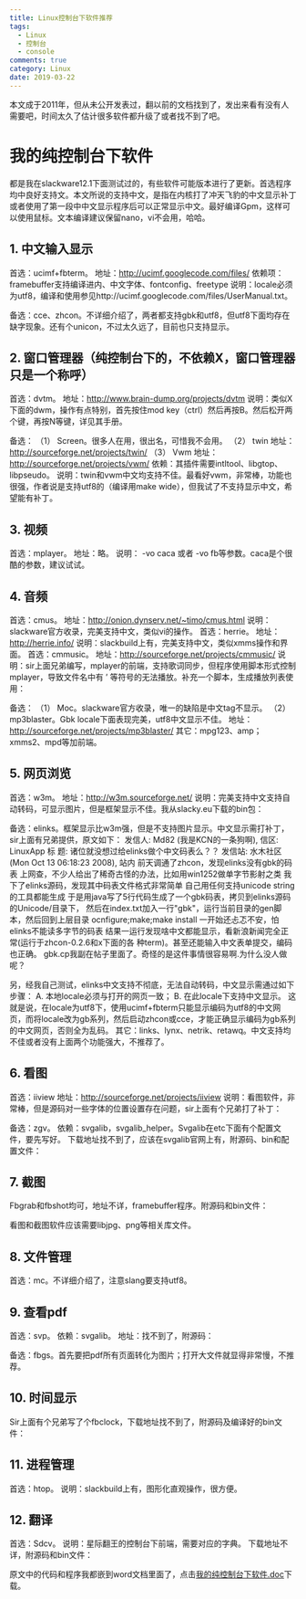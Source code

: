```yaml
---
title: Linux控制台下软件推荐
tags:
  - Linux
  - 控制台
  - console
comments: true
category: Linux
date: 2019-03-22
---
```



本文成于2011年，但从未公开发表过，翻以前的文档找到了，发出来看有没有人需要吧，时间太久了估计很多软件都升级了或者找不到了吧。

# 我的纯控制台下软件

都是我在slackware12.1下面测试过的，有些软件可能版本进行了更新。首选程序均中良好支持文。本文所说的支持中文，是指在内核打了冲天飞豹的中文显示补丁或者使用了第一段中中文显示程序后可以正常显示中文。最好编译Gpm，这样可以使用鼠标。文本编译建议保留nano，vi不会用，哈哈。
## 1. 中文输入显示
首选：ucimf+fbterm。
地址：http://ucimf.googlecode.com/files/
依赖项：framebuffer支持编译进内、中文字体、fontconfig、freetype 
说明：locale必须为utf8，编译和使用参见http://ucimf.googlecode.com/files/UserManual.txt。

备选：cce、zhcon。不详细介绍了，两者都支持gbk和utf8，但utf8下面均存在缺字现象。还有个unicon，不过太久远了，目前也只支持显示。

## 2. 窗口管理器（纯控制台下的，不依赖X，窗口管理器只是一个称呼）
首选：dvtm。
地址：http://www.brain-dump.org/projects/dvtm
说明：类似X下面的dwm，操作有点特别，首先按住mod key（ctrl）然后再按B。然后松开两个键，再按N等键，详见其手册。

备选：
（1）	Screen。很多人在用，很出名，可惜我不会用。
（2）	twin
地址：http://sourceforge.net/projects/twin/
（3）	Vwm
地址：http://sourceforge.net/projects/vwm/
依赖：其插件需要intltool、libgtop、libpseudo。
说明：twin和vwm中文均支持不佳。最看好vwm，非常棒，功能也很强，作者说是支持utf8的（编译用make wide），但我试了不支持显示中文，希望能有补丁。
## 3. 视频
首选：mplayer。
地址：略。
说明： -vo caca 或者 -vo fb等参数。caca是个很酷的参数，建议试试。
## 4. 音频
首选：cmus。
地址：http://onion.dynserv.net/~timo/cmus.html
说明：slackware官方收录，完美支持中文，类似vi的操作。
首选：herrie。
地址：http://herrie.info/
说明：slackbuild上有，完美支持中文，类似xmms操作和界面。
首选：cmmusic。
地址：http://sourceforge.net/projects/cmmusic/
说明：sir上面兄弟编写，mplayer的前端，支持歌词同步，但程序使用脚本形式控制mplayer，导致文件名中有 ’ 等符号的无法播放。补充一个脚本，生成播放列表使用：
 
备选：
（1）	Moc。slackware官方收录，唯一的缺陷是中文tag不显示。
（2）	mp3blaster。Gbk locale下面表现完美，utf8中文显示不佳。
地址：http://sourceforge.net/projects/mp3blaster/
其它：mpg123、amp；xmms2、mpd等加前端。
## 5. 网页浏览
首选：w3m。
地址：http://w3m.sourceforge.net/
说明：完美支持中文支持自动转码，可显示图片，但是框架显示不佳。我从slacky.eu下载的bin包：
  
备选：elinks。框架显示比w3m强，但是不支持图片显示。中文显示需打补丁，sir上面有兄弟提供，原文如下：
发信人: Md82 (我是KCN的一条狗啊), 信区: LinuxApp
标 题: 诸位就没想过给elinks做个中文码表么？？
发信站: 水木社区 (Mon Oct 13 06:18:23 2008), 站内
前天调通了zhcon，发现elinks没有gbk的码表
上网查，不少人给出了稀奇古怪的办法，比如用win1252做单字节影射之类
我下了elinks源码，发现其中码表文件格式非常简单
自己用任何支持unicode string的工具都能生成
于是用java写了5行代码生成了一个gbk码表，拷贝到elinks源码的Unicode/目录下，
然后在index.txt加入一行"gbk"，运行当前目录的gen脚本，然后回到上层目录
ocnfigure;make;make install
一开始还忐忑不安，怕elinks不能读多字节的码表
结果一运行发现啥中文都能显示，看新浪新闻完全正常(运行于zhcon-0.2.6和x下面的各
种term)。甚至还能输入中文表单提交，编码也正确。
gbk.cp我副在帖子里面了。奇怪的是这件事情很容易啊.为什么没人做呢？
 
另，经我自己测试，elinks中文支持不彻底，无法自动转码，中文显示需通过如下步骤：
A.	本地locale必须与打开的网页一致；
B.	在此locale下支持中文显示。
这就是说，在locale为utf8下，使用ucimf+fbterm只能显示编码为utf8的中文网页，而将locale改为gb系列，然后启动zhcon或cce，才能正确显示编码为gb系列的中文网页，否则全为乱码。
其它：links、lynx、netrik、retawq。中文支持均不佳或者没有上面两个功能强大，不推荐了。
## 6. 看图
首选：iiview
地址：http://sourceforge.net/projects/iiview
说明：看图软件，非常棒，但是源码对一些字体的位置设置存在问题，sir上面有个兄弟打了补丁：
 

备选：zgv。
依赖：svgalib，svgalib_helper。Svgalib在etc下面有个配置文件，要先写好。
下载地址找不到了，应该在svgalib官网上有，附源码、bin和配置文件：
    
## 7. 截图
Fbgrab和fbshot均可，地址不详，framebuffer程序。附源码和bin文件：
    
看图和截图软件应该需要libjpg、png等相关库文件。
## 8. 文件管理
首选：mc。不详细介绍了，注意slang要支持utf8。
## 9. 查看pdf 
首选：svp。
依赖：svgalib。
地址：找不到了，附源码：
 
备选：fbgs。首先要把pdf所有页面转化为图片；打开大文件就显得非常慢，不推荐。
## 10. 时间显示
Sir上面有个兄弟写了个fbclock，下载地址找不到了，附源码及编译好的bin文件：
  
## 11. 进程管理
首选：htop。
说明：slackbuild上有，图形化直观操作，很方便。
## 12. 翻译
首选：Sdcv。
说明：星际翻王的控制台下前端，需要对应的字典。
下载地址不详，附源码和bin文件：

原文中的代码和程序我都嵌到word文档里面了，点击<a href="../../../../files/我的纯控制台下软件.doc" target="_blank">我的纯控制台下软件.doc</a>下载。